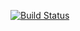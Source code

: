 [![Build Status](https://app.travis-ci.com/bonisiweinnocent/greetings-sql.svg?branch=main)](https://app.travis-ci.com/bonisiweinnocent/greetings-sql)